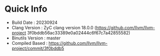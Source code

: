 # Quick Info
* Build Date : 20230924
* Clang Version : ZyC clang version 18.0.0 (https://github.com/llvm/llvm-project 3f0bddb56ac33389e0a02444c6f67c7a42855582)
* Binutils Version : master
* Compiled Based : https://github.com/llvm/llvm-project/commit/3f0bddb5

